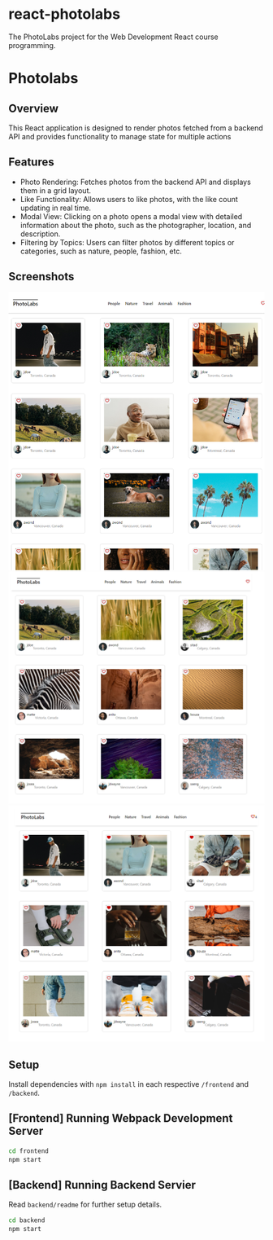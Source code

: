 # react-photolabs
The PhotoLabs project for the Web Development React course programming.

# Photolabs
## Overview
This React application is designed to render photos fetched from a backend API and provides functionality to manage state for multiple actions

## Features
- Photo Rendering: Fetches photos from the backend API and displays them in a grid layout.
- Like Functionality: Allows users to like photos, with the like count updating in real time.
- Modal View: Clicking on a photo opens a modal view with detailed information about the photo, such as the photographer, location, and description.
- Filtering by Topics: Users can filter photos by different topics or categories, such as nature, people, fashion, etc.

## Screenshots
!["Home Page View"](https://github.com/LiamGunning07/PhotoLabs/blob/main/docs/home-views.png)
!["Nature View"](https://github.com/LiamGunning07/PhotoLabs/blob/main/docs/nature-views.png)
!["People View"](https://github.com/LiamGunning07/PhotoLabs/blob/main/docs/people-views.png)

## Setup

Install dependencies with `npm install` in each respective `/frontend` and `/backend`.

## [Frontend] Running Webpack Development Server

```sh
cd frontend
npm start
```

## [Backend] Running Backend Servier

Read `backend/readme` for further setup details.

```sh
cd backend
npm start
```
